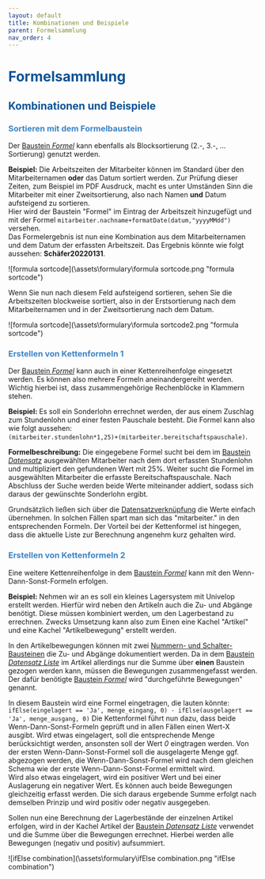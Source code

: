 ```yaml
---
layout: default
title: Kombinationen und Beispiele
parent: Formelsammlung
nav_order: 4
---
```


# <span style="color:#0b5394">**Formelsammlung**</span>
## <span style="color:#0b5394">Kombinationen und Beispiele</span>
### <span style="color:#3d85c6">Sortieren mit dem Formelbaustein</span>

Der 
[Baustein *Formel*](/docs/record-spec-settings/grand-child-expanded/formular.html)
kann ebenfalls als Blocksortierung (2.-, 3.-, ... Sortierung) genutzt werden. 

**Beispiel:**
Die Arbeitszeiten der Mitarbeiter können im Standard über den Mitarbeiternamen **oder** das Datum sortiert
werden. Zur Prüfung dieser Zeiten, zum Beispiel im PDF Ausdruck, macht es unter Umständen Sinn die Mitarbeiter
mit einer Zweitsortierung, also nach Namen **und** Datum aufsteigend zu sortieren.  
Hier wird der Baustein "Formel" im Eintrag der Arbeitszeit hinzugefügt und mit der Formel
`mitarbeiter.nachname+formatDate(datum,"yyyyMMdd")` versehen.  
Das Formelergebnis ist nun eine Kombination aus dem Mitarbeiternamen und dem Datum der erfassten Arbeitszeit.
Das Ergebnis könnte wie folgt aussehen: **Schäfer20220131**.  

![formula sortcode](\assets\formulary\formula sortcode.png "formula sortcode")

Wenn Sie nun nach diesem Feld aufsteigend sortieren, sehen Sie die Arbeitszeiten blockweise sortiert, also in
der Erstsortierung nach dem Mitarbeiternamen und in der Zweitsortierung nach dem Datum.  

![formula sortcode](\assets\formulary\formula sortcode2.png "formula sortcode")

### <span style="color:#3d85c6">Erstellen von Kettenformeln 1</span>

Der
[Baustein *Formel*](/docs/record-spec-settings/grand-child-expanded/formular.html)
kann auch in einer Kettenreihenfolge eingesetzt werden. Es können also mehrere Formeln
aneinandergereiht werden. Wichtig hierbei ist, dass zusammengehörige Rechenblöcke in Klammern stehen.  

**Beispiel:**
Es soll ein Sonderlohn errechnet werden, der aus einem Zuschlag zum Stundenlohn und einer festen Pauschale besteht.
Die Formel kann also wie folgt aussehen:  
`(mitarbeiter.stundenlohn*1,25)+(mitarbeiter.bereitschaftspauschale)`.  

**Formelbeschreibung:** Die eingegebene Formel sucht bei dem im
[Baustein *Datensatz*](/docs/record-spec-settings/grand-child-expanded/record.html)
ausgewählten Mitarbeiter nach dem dort erfassten Stundenlohn und multipliziert den gefundenen Wert mit 25%.
Weiter sucht die Formel im ausgewählten Mitarbeiter die erfasste Bereitschaftspauschale. Nach Abschluss der
Suche werden beide Werte miteinander addiert, sodass sich daraus der gewünschte Sonderlohn ergibt.

Grundsätzlich ließen sich über die
[Datensatzverknüpfung](/docs/link-lists.html)
die Werte einfach übernehmen. In solchen Fällen spart man sich das "mitarbeiter." in den entsprechenden Formeln.
Der Vorteil bei der Kettenformel ist hingegen, dass die aktuelle Liste zur Berechnung angenehm kurz gehalten wird.

### <span style="color:#3d85c6">Erstellen von Kettenformeln 2</span>

Eine weitere Kettenreihenfolge in dem
[Baustein *Formel*](/docs/record-spec-settings/grand-child-expanded/formular.html)
kann mit den Wenn-Dann-Sonst-Formeln erfolgen.  

**Beispiel:**
Nehmen wir an es soll ein kleines Lagersystem mit Univelop erstellt werden. Hierfür wird neben den Artikeln auch
die Zu- und Abgänge benötigt. Diese müssen kombiniert werden, um den Lagerbestand zu errechnen. Zwecks Umsetzung
kann also zum Einen eine Kachel "Artikel" und eine Kachel "Artikelbewegung" erstellt werden.

In den Artikelbewegungen können mit zwei
    [Nummern- und Schalter-Bausteinen](/docs/record-spec-settings/childs/form.html)
die Zu- und Abgänge dokumentiert werden.
Da in dem
    [Baustein *Datensatz Liste*](/docs/record-spec-settings/grand-child-expanded/record-list.html)
im Artikel allerdings nur die Summe über **einen** Baustein gezogen werden kann, müssen die Bewegungen zusammengefasst
werden. Der dafür benötigte
[Baustein *Formel*](/docs/record-spec-settings/grand-child-expanded/formular.html)
wird "durchgeführte Bewegungen" genannt.

In diesem Baustein wird eine Formel eingetragen, die lauten könnte: 
`ifElse(eingelagert == 'Ja', menge_eingang, 0) - ifElse(ausgelagert == 'Ja', menge_ausgang, 0)`
Die Kettenformel führt nun dazu, dass beide Wenn-Dann-Sonst-Formeln geprüft und in allen Fällen einen Wert-X ausgibt.
Wird etwas eingelagert, soll die entsprechende Menge berücksichtigt werden, ansonsten soll der Wert *0* eingtragen
werden. Von der ersten Wenn-Dann-Sonst-Formel soll die ausgelagerte Menge ggf. abgezogen werden, die Wenn-Dann-Sonst-Formel
wird nach dem gleichen Schema wie der erste Wenn-Dann-Sonst-Formel ermittelt wird.  
Wird also etwas eingelagert, wird ein positiver Wert und bei einer Auslagerung ein negativer Wert. Es können auch beide
Bewegungen gleichzeitig erfasst werden. Die sich daraus ergebende Summe erfolgt nach demselben Prinzip und wird positiv oder
negativ ausgegeben.

Sollen nun eine Berechnung der Lagerbestände der einzelnen Artikel erfolgen, wird in der Kachel Artikel der
[Baustein *Datensatz Liste*](/docs/record-spec-settings/grand-child-expanded/record-list.html)
verwendet und die Summe über die Bewegungen errechnet. Hierbei werden alle Bewegungen (negativ und positiv) aufsummiert.  

![ifElse combination](\assets\formulary\ifElse combination.png "ifElse combination")